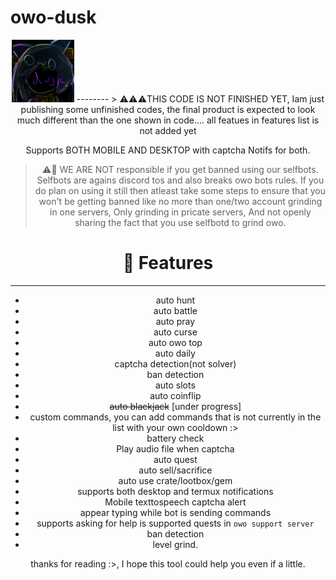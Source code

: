 # owo-dusk
<div align="center">
  <img src="logo.png" width="100">
--------
> ⚠️⚠️⚠️THIS CODE IS NOT FINISHED YET, Iam just publishing some unfinished codes, the final product is expected to look much different than the one shown in code.... all featues in features list is not added yet


Supports BOTH MOBILE AND DESKTOP with captcha Notifs for both.

> ⚠️🚨 WE ARE NOT responsible if you get banned using our selfbots. Selfbots are agains discord tos and also breaks owo bots rules. If you do plan on using it still then atleast take some steps to ensure that you won't be getting banned like no more than one/two account grinding in one servers, Only grinding in pricate servers, And not openly sharing the fact that you use selfbotd to grind owo.

# 🌟 Features
----
* auto hunt
* auto battle
* auto pray
* auto curse
* auto owo top
* auto daily
* captcha detection(not solver)
* ban detection
* auto slots
* auto coinflip
* ~~auto blackjack~~ [under progress]
* custom commands, you can add commands that is not currently in the list with your own cooldown :>
* battery check
* Play audio file when captcha
* auto quest
* auto sell/sacrifice
* auto use crate/lootbox/gem
* supports both desktop and termux notifications
* Mobile texttospeech captcha alert
* appear typing while bot is sending commands
* supports asking for help is supported quests in ```owo support server```
* ban detection
* level grind.

thanks for reading :>, I hope this tool could help you even if a little.